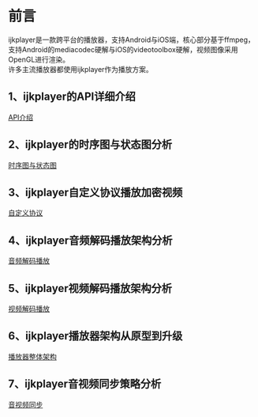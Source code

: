 # 前言
ijkplayer是一款跨平台的播放器，支持Android与iOS端，核心部分基于ffmpeg，</br>
支持Android的mediacodec硬解与iOS的videotoolbox硬解，视频图像采用OpenGL进行渲染。</br>
许多主流播放器都使用ijkplayer作为播放方案。</br>

## 1、ijkplayer的API详细介绍
[API介绍](https://blog.csdn.net/u011686167/article/details/121317933)

## 2、ijkplayer的时序图与状态图分析
[时序图与状态图](https://blog.csdn.net/u011686167/article/details/121322757)

## 3、ijkplayer自定义协议播放加密视频
[自定义协议](https://blog.csdn.net/u011686167/article/details/121341461)

## 4、ijkplayer音频解码播放架构分析
[音频解码播放](https://blog.csdn.net/u011686167/article/details/121411150)

## 5、ijkplayer视频解码播放架构分析
[视频解码播放](https://blog.csdn.net/u011686167/article/details/121432094)

## 6、ijkplayer播放器架构从原型到升级
[播放器整体架构](https://blog.csdn.net/u011686167/article/details/121440104)

## 7、ijkplayer音视频同步策略分析
[音视频同步](https://blog.csdn.net/u011686167/article/details/121446345)



